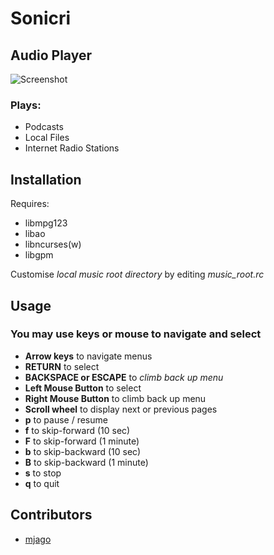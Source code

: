 # Sonicri

## Audio Player

![Screenshot](https://github.com/mjago/sonicri/blob/9babd4f39d2e894f4fafda425b449d2246596ab1/images/screenshot.png)

### Plays:
 - Podcasts
 - Local Files
 - Internet Radio Stations

## Installation

Requires:
 - libmpg123
 - libao
 - libncurses(w)
 - libgpm

Customise *local music root directory* by editing *music_root.rc*

## Usage
### You may use keys or mouse to navigate and select
 - **Arrow keys** to navigate menus
 - **RETURN** to select
 - **BACKSPACE or ESCAPE** to *climb back up menu*
 - **Left Mouse Button** to select
 - **Right Mouse Button** to climb back up menu
 - **Scroll wheel** to display next or previous pages
 - **p** to pause / resume
 - **f** to skip-forward (10 sec)
 - **F** to skip-forward (1 minute)
 - **b** to skip-backward (10 sec)
 - **B** to skip-backward (1 minute)
 - **s** to stop
 - **q** to quit

## Contributors

- [mjago](https://github.com/mjago/sonicri)
